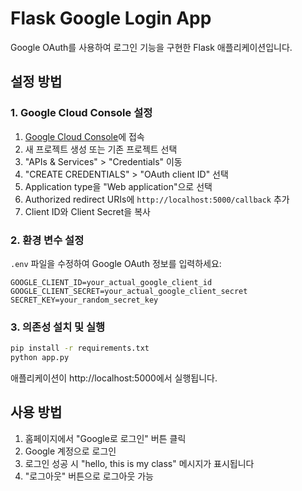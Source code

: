 # Flask Google Login App

Google OAuth를 사용하여 로그인 기능을 구현한 Flask 애플리케이션입니다.

## 설정 방법

### 1. Google Cloud Console 설정

1. [Google Cloud Console](https://console.cloud.google.com/)에 접속
2. 새 프로젝트 생성 또는 기존 프로젝트 선택
3. "APIs & Services" > "Credentials" 이동
4. "CREATE CREDENTIALS" > "OAuth client ID" 선택
5. Application type을 "Web application"으로 선택
6. Authorized redirect URIs에 `http://localhost:5000/callback` 추가
7. Client ID와 Client Secret을 복사

### 2. 환경 변수 설정

`.env` 파일을 수정하여 Google OAuth 정보를 입력하세요:

```
GOOGLE_CLIENT_ID=your_actual_google_client_id
GOOGLE_CLIENT_SECRET=your_actual_google_client_secret
SECRET_KEY=your_random_secret_key
```

### 3. 의존성 설치 및 실행

```bash
pip install -r requirements.txt
python app.py
```

애플리케이션이 http://localhost:5000에서 실행됩니다.

## 사용 방법

1. 홈페이지에서 "Google로 로그인" 버튼 클릭
2. Google 계정으로 로그인
3. 로그인 성공 시 "hello, this is my class" 메시지가 표시됩니다
4. "로그아웃" 버튼으로 로그아웃 가능